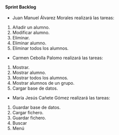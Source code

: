 #### Sprint Backlog
* Juan Manuel Álvarez Morales realizará las tareas:

1. Añadir un alumno.
2. Modificar alumno.
3. Eliminar.
4. Eliminar alumno.
5. Eliminar todos los alumnos.

* Carmen Cebolla Palomo realizará las tareas:

1. Mostrar.
2. Mostrar alumno.
3. Mostrar todos los alumnos.
4. Mostrar alumnos de un grupo.
5. Cargar base de datos.

* María Jesús Cañete Gómez realizará las tareas:

1. Guardar base de datos.
2. Cargar fichero.
3. Guardar fichero.
4. Buscar
5. Menú

